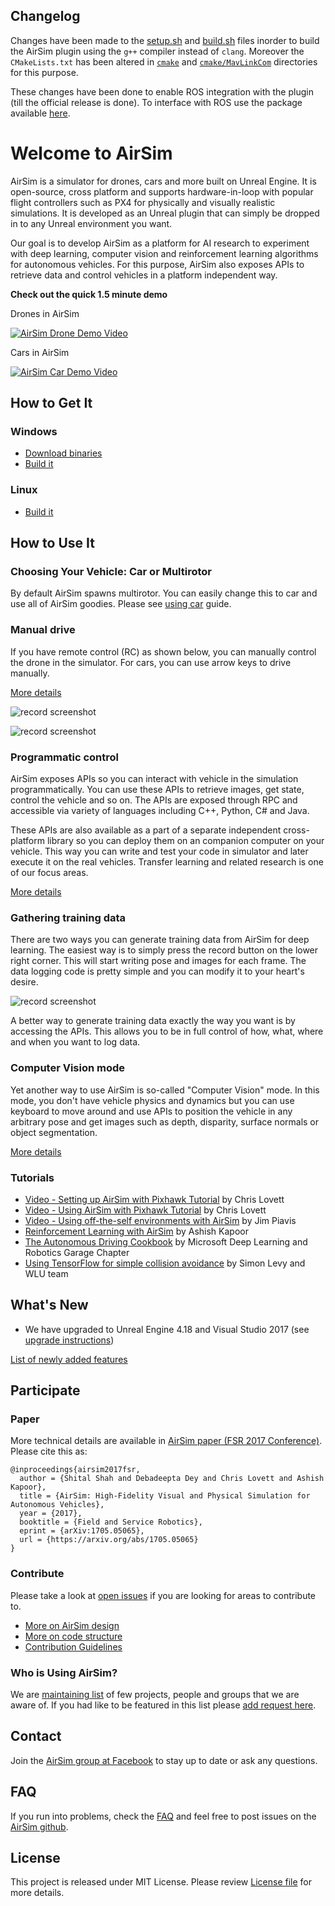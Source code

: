 ## Changelog

Changes have been made to the [setup.sh](setup.sh) and [build.sh](build.sh) files inorder to build the AirSim plugin using the `g++` compiler instead of `clang`. Moreover the `CMakeLists.txt` has been altered in [`cmake`](cmake/CMakeLists.txt) and [`cmake/MavLinkCom`](cmake/MavLinkCom/CMakeLists.txt) directories for this purpose. 

These changes have been done to enable ROS integration with the plugin (till the official release is done). To interface with ROS use the package available [here](https://github.com/Mayankm96/publishAirsimImgs).

# Welcome to AirSim

AirSim is a simulator for drones, cars and more built on Unreal Engine. It is open-source, cross platform and supports hardware-in-loop with popular flight controllers such as PX4 for physically and visually realistic simulations. It is developed as an Unreal plugin that can simply be dropped in to any Unreal environment you want.

Our goal is to develop AirSim as a platform for AI research to experiment with deep learning, computer vision and reinforcement learning algorithms for autonomous vehicles. For this purpose, AirSim also exposes APIs to retrieve data and control vehicles in a platform independent way.

**Check out the quick 1.5 minute demo**

Drones in AirSim

[![AirSim Drone Demo Video](docs/images/demo_video.png)](https://youtu.be/-WfTr1-OBGQ)

Cars in AirSim

[![AirSim Car Demo Video](docs/images/car_demo_video.png)](https://youtu.be/gnz1X3UNM5Y)

## How to Get It

### Windows
* [Download binaries](docs/use_precompiled.md)
* [Build it](docs/build_windows.md)

### Linux
* [Build it](docs/build_linux.md)

## How to Use It

### Choosing Your Vehicle: Car or Multirotor
By default AirSim spawns multirotor. You can easily change this to car and use all of AirSim goodies. Please see [using car](docs/using_car.md) guide.

### Manual drive

If you have remote control (RC) as shown below, you can manually control the drone in the simulator. For cars, you can use arrow keys to drive manually.

[More details](docs/remote_control.md)

![record screenshot](docs/images/AirSimDroneManual.gif)

![record screenshot](docs/images/AirSimCarManual.gif)


### Programmatic control

AirSim exposes APIs so you can interact with vehicle in the simulation programmatically. You can use these APIs to retrieve images, get state, control the vehicle and so on. The APIs are exposed through RPC and accessible via variety of languages including C++, Python, C# and Java.

These APIs are also available as a part of a separate independent cross-platform library so you can deploy them on an companion computer on your vehicle. This way you can write and test your code in simulator and later execute it on the real vehicles. Transfer learning and related research is one of our focus areas.

[More details](docs/apis.md)

### Gathering training data

There are two ways you can generate training data from AirSim for deep learning. The easiest way is to simply press the record button on the lower right corner. This will start writing pose and images for each frame. The data logging code is pretty simple and you can modify it to your heart's desire.

![record screenshot](docs/images/record_data.png)

A better way to generate training data exactly the way you want is by accessing the APIs. This allows you to be in full control of how, what, where and when you want to log data. 

### Computer Vision mode

Yet another way to use AirSim is so-called "Computer Vision" mode. In this mode, you don't have vehicle physics and dynamics but you can use keyboard to move around and use APIs to position the vehicle in any arbitrary pose and get images such as depth, disparity, surface normals or object segmentation. 

[More details](docs/image_apis.md)

### Tutorials

- [Video - Setting up AirSim with Pixhawk Tutorial](https://youtu.be/1oY8Qu5maQQ) by Chris Lovett
- [Video - Using AirSim with Pixhawk Tutorial](https://youtu.be/HNWdYrtw3f0) by Chris Lovett
- [Video - Using off-the-self environments with AirSim](https://www.youtube.com/watch?v=y09VbdQWvQY) by Jim Piavis
- [Reinforcement Learning with AirSim](docs/reinforcement_learning.md) by Ashish Kapoor
- [The Autonomous Driving Cookbook](https://aka.ms/AutonomousDrivingCookbook) by Microsoft Deep Learning and Robotics Garage Chapter
- [Using TensorFlow for simple collision avoidance](https://github.com/simondlevy/AirSimTensorFlow) by Simon Levy and WLU team


## What's New

* We have upgraded to Unreal Engine 4.18 and Visual Studio 2017 (see [upgrade instructions](docs/unreal_upgrade.md))

[List of newly added features](docs/whats_new.md)

## Participate

### Paper

More technical details are available in [AirSim paper (FSR 2017 Conference)](https://arxiv.org/abs/1705.05065). Please cite this as:
```
@inproceedings{airsim2017fsr,
  author = {Shital Shah and Debadeepta Dey and Chris Lovett and Ashish Kapoor},
  title = {AirSim: High-Fidelity Visual and Physical Simulation for Autonomous Vehicles},
  year = {2017},
  booktitle = {Field and Service Robotics},
  eprint = {arXiv:1705.05065},
  url = {https://arxiv.org/abs/1705.05065}
}
```

### Contribute

Please take a look at [open issues](https://github.com/microsoft/airsim/issues) if you are looking for areas to contribute to.

* [More on AirSim design](docs/design.md)
* [More on code structure](docs/code_structure.md)
* [Contribution Guidelines](docs/contributing.md)


### Who is Using AirSim?

We are [maintaining list](docs/who_is_using.md) of few projects, people and groups that we are aware of. If you had like to be featured in this list please [add request here](https://github.com/microsoft/airsim/issues).

## Contact

Join the [AirSim group at Facebook](https://www.facebook.com/groups/1225832467530667/) to stay up to date or ask any questions.

## FAQ

If you run into problems, check the [FAQ](docs/faq.md) and feel free to post issues on the [AirSim github](https://github.com/Microsoft/AirSim/issues).

## License

This project is released under MIT License. Please review [License file](LICENSE) for more details.
